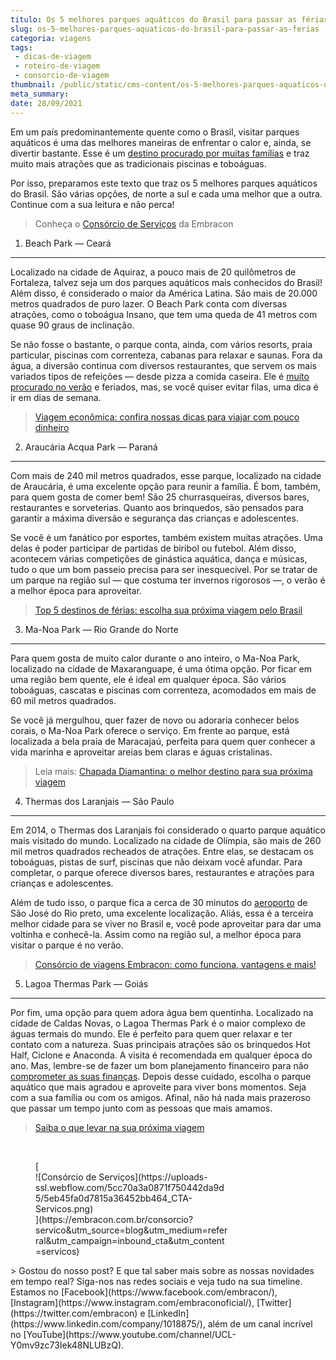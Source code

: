 ```yaml
---
titulo: Os 5 melhores parques aquáticos do Brasil para passar as férias
slug: os-5-melhores-parques-aquaticos-do-brasil-para-passar-as-ferias
categoria: viagens
tags:
 - dicas-de-viagem
 - roteiro-de-viagem
 - consorcio-de-viagem
thumbnail: /public/static/cms-content/os-5-melhores-parques-aquaticos-do-brasil-para-passar-as-ferias.jpeg
meta_summary: 
date: 28/09/2021
---
```

Em um país predominantemente quente como o Brasil, visitar parques aquáticos é uma das melhores maneiras de enfrentar o calor e, ainda, se divertir bastante. Esse é um [destino procurado por muitas famílias](https://www.embracon.com.br/blog/top-5-destinos-de-ferias-escolha-sua-proxima-viagem-pelo-brasil) e traz muito mais atrações que as tradicionais piscinas e toboáguas.

Por isso, preparamos este texto que traz os 5 melhores parques aquáticos do Brasil. São várias opções, de norte a sul e cada uma melhor que a outra. Continue com a sua leitura e não perca!

> Conheça o [Consórcio de Serviços](https://www.embracon.com.br/consorcio-servicos) da Embracon

1. Beach Park — Ceará
---------------------

Localizado na cidade de Aquiraz, a pouco mais de 20 quilômetros de Fortaleza, talvez seja um dos parques aquáticos mais conhecidos do Brasil! Além disso, é considerado o maior da América Latina. São mais de 20.000 metros quadrados de puro lazer. O Beach Park conta com diversas atrações, como o toboágua Insano, que tem uma queda de 41 metros com quase 90 graus de inclinação.

Se não fosse o bastante, o parque conta, ainda, com vários resorts, praia particular, piscinas com correnteza, cabanas para relaxar e saunas. Fora da água, a diversão continua com diversos restaurantes, que servem os mais variados tipos de refeições — desde pizza a comida caseira. Ele é [muito procurado no verão](https://www.embracon.com.br/blog/5-lugares-para-conhecer-no-verao) e feriados, mas, se você quiser evitar filas, uma dica é ir em dias de semana.

> [Viagem econômica: confira nossas dicas para viajar com pouco dinheiro](https://www.embracon.com.br/blog/viagem-economica-confira-nossas-dicas-para-viajar-com-pouco-dinheiro)

2. Araucária Acqua Park — Paraná
--------------------------------

Com mais de 240 mil metros quadrados, esse parque, localizado na cidade de Araucária, é uma excelente opção para reunir a família. É bom, também, para quem gosta de comer bem! São 25 churrasqueiras, diversos bares, restaurantes e sorveterias. Quanto aos brinquedos, são pensados para garantir a máxima diversão e segurança das crianças e adolescentes.

Se você é um fanático por esportes, também existem muitas atrações. Uma delas é poder participar de partidas de biribol ou futebol. Além disso, acontecem várias competições de ginástica aquática, dança e músicas, tudo o que um bom passeio precisa para ser inesquecível. Por se tratar de um parque na região sul — que costuma ter invernos rigorosos —, o verão é a melhor época para aproveitar.

> [Top 5 destinos de férias: escolha sua próxima viagem pelo Brasil](https://www.embracon.com.br/blog/top-5-destinos-de-ferias-escolha-sua-proxima-viagem-pelo-brasil)

3. Ma-Noa Park — Rio Grande do Norte
------------------------------------

Para quem gosta de muito calor durante o ano inteiro, o Ma-Noa Park, localizado na cidade de Maxaranguape, é uma ótima opção. Por ficar em uma região bem quente, ele é ideal em qualquer época. São vários toboáguas, cascatas e piscinas com correnteza, acomodados em mais de 60 mil metros quadrados.

Se você já mergulhou, quer fazer de novo ou adoraria conhecer belos corais, o Ma-Noa Park oferece o serviço. Em frente ao parque, está localizada a bela praia de Maracajaú, perfeita para quem quer conhecer a vida marinha e aproveitar areias bem claras e águas cristalinas.

> Leia mais: [Chapada Diamantina: o melhor destino para sua próxima viagem](https://www.embracon.com.br/blog/chapada-diamantina-por-que-esse-e-o-melhor-destino-para-sua-proxima-viagem)

4. Thermas dos Laranjais — São Paulo
------------------------------------

Em 2014, o Thermas dos Laranjais foi considerado o quarto parque aquático mais visitado do mundo. Localizado na cidade de Olímpia, são mais de 260 mil metros quadrados recheados de atrações. Entre elas, se destacam os toboáguas, pistas de surf, piscinas que não deixam você afundar. Para completar, o parque oferece diversos bares, restaurantes e atrações para crianças e adolescentes.

Além de tudo isso, o parque fica a cerca de 30 minutos do [aeroporto](https://www.embracon.com.br/blog/4-dicas-na-hora-de-comprar-passagens-aereas) de São José do Rio preto, uma excelente localização. Aliás, essa é a terceira melhor cidade para se viver no Brasil e, você pode aproveitar para dar uma voltinha e conhecê-la. Assim como na região sul, a melhor época para visitar o parque é no verão.

> [Consórcio de viagens Embracon: como funciona, vantagens e mais!](https://www.embracon.com.br/blog/consorcio-de-viagens-embracon-vantagens)

5. Lagoa Thermas Park — Goiás
-----------------------------

Por fim, uma opção para quem adora água bem quentinha. Localizado na cidade de Caldas Novas, o Lagoa Thermas Park é o maior complexo de águas termais do mundo. Ele é perfeito para quem quer relaxar e ter contato com a natureza. Suas principais atrações são os brinquedos Hot Half, Ciclone e Anaconda. A visita é recomendada em qualquer época do ano. Mas, lembre-se de fazer um bom planejamento financeiro para não [comprometer as suas finanças](https://www.embracon.com.br/blog/planeje-sua-vida-financeira-e-fique-sempre-no-azul). Depois desse cuidado, escolha o parque aquático que mais agradou e aproveite para viver bons momentos. Seja com a sua família ou com os amigos. Afinal, não há nada mais prazeroso que passar um tempo junto com as pessoas que mais amamos.

> [Saiba o que levar na sua próxima viagem](https://www.embracon.com.br/blog/saiba-o-que-levar-na-sua-proxima-viagem)

‍

<figure class="w-richtext-figure-type-image w-richtext-align-center" style="max-width:310px">[<div>![Consórcio de Serviços](https://uploads-ssl.webflow.com/5cc70a3a0871f750442da9d5/5eb45fa0d7815a36452bb464_CTA-Servicos.png)</div>](https://embracon.com.br/consorcio?servico&utm_source=blog&utm_medium=referral&utm_campaign=inbound_cta&utm_content=servicos)</figure>> Gostou do nosso post? E que tal saber mais sobre as nossas novidades em tempo real? Siga-nos nas redes sociais e veja tudo na sua timeline. Estamos no [Facebook](https://www.facebook.com/embracon/), [Instagram](https://www.instagram.com/embraconoficial/), [Twitter](https://twitter.com/embracon) e [LinkedIn](https://www.linkedin.com/company/1018875/), além de um canal incrível no [YouTube](https://www.youtube.com/channel/UCL-Y0mv9zc73Iek48NLUBzQ).
